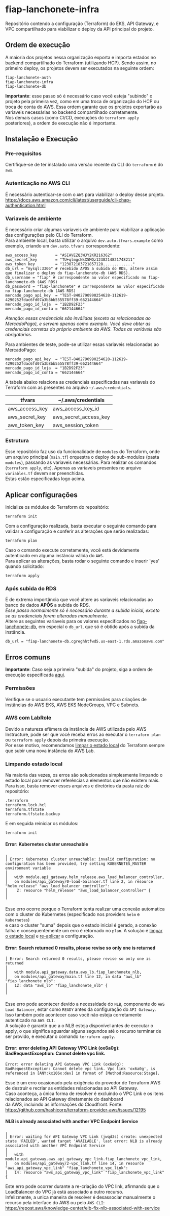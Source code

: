 # fiap-lanchonete-infra

Repositório contendo a configuração (Terraform) do EKS, API Gateway, e VPC compartilhado para viabilizar o deploy da API
principal do projeto.

## Ordem de execução

A maioria dos projetos nessa organização exporta e importa estados no backend compartilhado do Terraform (utilizando
HCP).
Sendo assim, no primeiro deploy, os projetos devem ser executados na seguinte ordem:

```
fiap-lanchonete-auth
fiap-lanchonete-infra
fiap-lanchonete-db
```

**Importante**: esse passo só é necessário caso você esteja "subindo" o projeto pela primeira vez,
como em uma troca de organização do HCP ou troca de conta do AWS.
Essa ordem garante que os projetos exportarão as variaveis necessárias no backend compartilhado corretamente.    
Nos demais casos (como CI/CD, execuções do `terraform apply` posteriores),
a ordem de execução não é importante.

## Instalação e Execução

### Pre-requisitos

Certifique-se de ter instalado uma versão recente da CLI do `terraform` e do `aws`.

### Autenticação no AWS CLI

É necessário autenticar-se com o `AWS` para viabilizar o deploy desse projeto.  
https://docs.aws.amazon.com/cli/latest/userguide/cli-chap-authentication.html

### Variaveis de ambiente

É necessário criar algumas variaveis de ambiente para viabilizar a aplicação das configurações pelo CLI do Terraform.  
Para ambiente local, basta utilizar o arquivo `dev.auto.tfvars.example` como exemplo, criando um `dev.auto.tfvars`
correspondente:

```hcl
aws_access_key        = "ASIAVEZQ3WJY2KR216362"
aws_secret_key        = "TU+qlmgcNsX5MQz1238214821748211"
aws_token_key         = "123872183721857128............."
db_url = "mysql:3306" # recebido APÓS a subida do RDS, altere assim que finalizar o deploy do fiap-lanchonete-db (AWS RDS).
db_username = "fiap" # correspondente ao valor especificado no fiap-lanchonete-db (AWS RDS)
db_password = "fiap-lanchonete" # correspondente ao valor especificado no fiap-lanchonete-db (AWS RDS)
mercado_pago_api_key  = "TEST-8402790990254628-112619-4290252fdac6fd07a3b8bb555578ff39-662144664"
mercado_pago_id_loja  = "1B2D92F23"
mercado_pago_id_conta = "662144664"
```

_Atenção: essas credenciais são inválidas (exceto as relacionadas ao MercadoPago), e servem apenas como exemplo.
Você deve obter as credenciais corretas do próprio ambiente da AWS. Todas as variáveis são obrigatórias._

Para ambientes de teste, pode-se utilizar essas variaveis relacionadas ao MercadoPago:

```hcl
mercado_pago_api_key  = "TEST-8402790990254628-112619-4290252fdac6fd07a3b8bb555578ff39-662144664"
mercado_pago_id_loja  = "1B2D92F23"
mercado_pago_id_conta = "662144664"
```

A tabela abaixo relaciona as credenciais especificadas nas variaveis do Terraform com as presentes no arquivo
`~/.aws/credentials`.

| tfvars         | ~/.aws/credentials    |
|----------------|-----------------------|
| aws_access_key | aws_access_key_id     |
| aws_secret_key | aws_secret_access_key |
| aws_token_key  | aws_session_token     |

### Estrutura

Esse repositório faz uso da funcionalidade de `modules` do Terraform, onde um arquivo principal (`main.tf`) orquestra o
deploy
de sub-modulos (pasta `modules`), passando as variaveis necessárias.
Para realizar os comandos (`terraform apply`, etc). Apenas as variaveis presentes no arquivo `variables.tf` devem ser
preenchidas.  
Estas estão especificadas logo acima.

## Aplicar configurações

Inicialize os módulos do Terraform do repositório:

```shell
terraform init
```

Com a configuração realizada, basta executar o seguinte comando para validar a configuração e conferir as alterações
que serão realizadas:

```shell
terraform plan
```

Caso o comando execute corretamente, você está devidamente autenticado em alguma instância válida do `AWS`.  
Para aplicar as alterações, basta rodar o seguinte comando e inserir 'yes' quando solicitado:

```shell
terraform apply
```

### Após subida do RDS

É de extrema importância que você altere as variaveis relacionadas ao banco de dados **APÓS** a subida do RDS.  
_Esse passo normalmente só é necessário durante a subida inicial, exceto se as credenciais forem alteradas
manualmente._  
Altere as seguintes variaveis para os valores especificados
no [fiap-lanchonete-db](https://github.com/fiap-9soat/fiap-lanchonete-db),
em especial o `db_url`, que só é obtido após a subida da instância.

```hcl
db_url = "fiap-lanchonete-db.cgreghhtfwd5.us-east-1.rds.amazonaws.com"
```

## Erros comuns

**Importante**: Caso seja a primeira "subida" do projeto, siga a ordem de execução
especificada [aqui](#ordem-de-execução).

### Permissões

Verifique se o usuario executante tem permissões para criações de instâncias do AWS EKS, AWS EKS NodeGroups, VPC e
Subnets.

### AWS com LabRole

Devido a natureza efêmera da instância de AWS utilizada pelo AWS Instructure, pode ser que você receba erros ao executar
o
`terraform plan` ou `terraform apply` depois da primeira execução.  
Por esse motivo, recomendamos [limpar o estado local](#limpando-estado-local) do
Terraform sempre que subir uma nova instância do AWS Lab.

### Limpando estado local

Na maioria das vezes, os erros são solucionados simplesmente limpando o estado local para remover referências a
elementos
que não existem mais.  
Para isso, basta remover esses arquivos e diretórios da pasta raiz do repositório:

```
.terraform
terraform.lock.hcl
terraform.tfstate
terraform.tfstate.backup
```

E em seguida reiniciar os módulos:

```shell
terraform init
```

#### Error: Kubernetes cluster unreachable

```
╷
│ Error: Kubernetes cluster unreachable: invalid configuration: no configuration has been provided, try setting KUBERNETES_MASTER environment variable
│ 
│   with module.api_gateway.helm_release.aws_load_balancer_controller,
│   on modules/api_gateway/0-load-balancer.tf line 2, in resource "helm_release" "aws_load_balancer_controller":
│    2: resource "helm_release" "aws_load_balancer_controller" {
│ 
╵
```

Esse erro ocorre porque o Terraform tenta realizar uma conexão automatica com o cluster do Kubernetes (especificado nos
providers `helm` e `kubernetes`)  
e caso o cluster "suma" depois que o estado inicial é gerado, a conexão falha e consequentemente um erro é retornado no
`plan`.
A solução é [limpar o estado local](#limpando-estado-local) e [re-aplicar](#aplicar-configurações) a configuração.

#### Error: Search returned 0 results, please revise so only one is returned

```
│ Error: Search returned 0 results, please revise so only one is returned
│
│   with module.api_gateway.data.aws_lb.fiap_lanchonete_nlb,
│   on modules/api_gateway/main.tf line 12, in data "aws_lb" "fiap_lanchonete_nlb":
│   12: data "aws_lb" "fiap_lanchonete_nlb" {
│
╵
```

Esse erro pode acontecer devido a necessidade do `NLB`, componente do `AWS Load Balancer`, estar como `READY`
antes da configuração do `API Gateway`. Isso também pode acontecer caso você não esteja corretamente autenticado na
`AWS CLI`.  
A solução é garantir que a o NLB esteja disponível antes de executar o apply, o que significa aguardar alguns segundos
até o recurso terminar de ser provido, e executar o comando `terraform apply`.

#### Error: error deleting API Gateway VPC Link (ox6a0g): BadRequestException: Cannot delete vpc link.

```
Error: error deleting API Gateway VPC Link (ox6a0g): BadRequestException: Cannot delete vpc link. Vpc link 'ox6a0g', is referenced in [ANY:kx106x:dev] in format of [Method:Resource:Stage].
```

Esse é um erro ocasionado pela exigência do provedor de Terraform AWS de destruir e recriar as entidades relacionadas ao
API Gateway.  
Caso aconteça, a única forma de resolver é excluindo o VPC Link e os itens relacionados ao API Gateway diretamente do
dashboard  
da AWS, incluindo as informações do Cloudfront.
Fonte: https://github.com/hashicorp/terraform-provider-aws/issues/12195

#### NLB is already associated with another VPC Endpoint Service

```
╷
│ Error: waiting for API Gateway VPC Link (jwqd3s) create: unexpected state 'FAILED', wanted target 'AVAILABLE'. last error: NLB is already associated with another VPC Endpoint Service
│ 
│   with module.api_gateway.aws_api_gateway_vpc_link.fiap_lanchonete_vpc_link,
│   on modules/api_gateway/2-vpc_link.tf line 14, in resource "aws_api_gateway_vpc_link" "fiap_lanchonete_vpc_link":
│   14: resource "aws_api_gateway_vpc_link" "fiap_lanchonete_vpc_link" {
```

Este erro pode ocorrer durante a re-criação do VPC link, afirmando que o LoadBalancer do VPC já está associado a outro
recurso.  
Infelizmente, a unica maneira de resolver é desassociar manualmente o recurso pela interface do AWS ou pelo `AWS CLI`:  
https://repost.aws/knowledge-center/elb-fix-nlb-associated-with-service   

